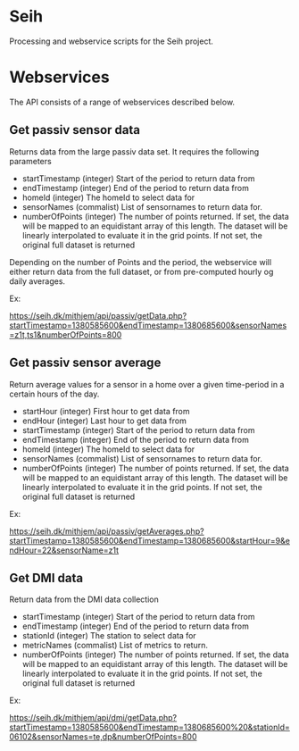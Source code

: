 Seih
====

Processing and webservice scripts for the Seih project.

Webservices
===========
The API consists of a range of webservices described below.

Get passiv sensor data
----------------------

Returns data from the large passiv data set. It requires the following parameters

 * startTimestamp (integer) Start of the period to return data from
 * endTimestamp (integer) End of the period to return data from
 * homeId (integer) The homeId to select data for
 * sensorNames (commalist) List of sensornames to return data for.
 * numberOfPoints (integer) The number of points returned. If set, the data will be mapped to an equidistant array of this length. The dataset will be linearly interpolated to evaluate it in the grid points. If not set, the original full dataset is returned

Depending on the number of Points and the period, the webservice will either return data from the full dataset, or from pre-computed hourly og daily averages.

Ex:

 https://seih.dk/mithjem/api/passiv/getData.php?startTimestamp=1380585600&endTimestamp=1380685600&sensorNames=z1t,ts1&numberOfPoints=800

Get passiv sensor average
-------------------------

Return average values for a sensor in a home over a given time-period in a certain hours of the day.

 * startHour (integer) First hour to get data from
 * endHour (integer) Last hour to get data from
 * startTimestamp (integer) Start of the period to return data from
 * endTimestamp (integer) End of the period to return data from
 * homeId (integer) The homeId to select data for
 * sensorNames (commalist) List of sensornames to return data for.
 * numberOfPoints (integer) The number of points returned. If set, the data will be mapped to an equidistant array of this length. The dataset will be linearly interpolated to evaluate it in the grid points. If not set, the original full dataset is returned

Ex:

 https://seih.dk/mithjem/api/passiv/getAverages.php?startTimestamp=1380585600&endTimestamp=1380685600&startHour=9&endHour=22&sensorName=z1t

Get DMI data
------------

Return data from the DMI data collection

 * startTimestamp (integer) Start of the period to return data from
 * endTimestamp (integer) End of the period to return data from
 * stationId (integer) The station to select data for
 * metricNames (commalist) List of metrics to return.
 * numberOfPoints (integer) The number of points returned. If set, the data will be mapped to an equidistant array of this length. The dataset will be linearly interpolated to evaluate it in the grid points. If not set, the original full dataset is returned

Ex:

 https://seih.dk/mithjem/api/dmi/getData.php?startTimestamp=1380585600&endTimestamp=1380685600%20&stationId=06102&sensorNames=te,dp&numberOfPoints=800



